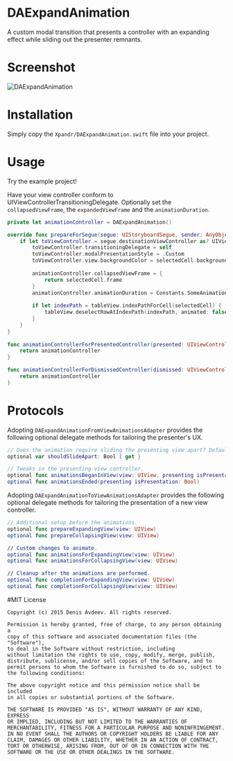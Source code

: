 # DAExpandAnimation
A custom modal transition that presents a controller with an expanding effect while sliding out the presenter remnants.
# Screenshot
![DAExpandAnimation](https://raw.githubusercontent.com/ifitdoesntwork/DAExpandAnimation/master/Xpandr/screencapture.gif)
# Installation
Simply copy the `Xpandr/DAExpandAnimation.swift` file into your project.
# Usage
Try the example project!

Have your view controller conform to UIViewControllerTransitioningDelegate. Optionally set the `collapsedViewFrame`, the `expandedViewFrame` and the `animationDuration`.
```swift
private let animationController = DAExpandAnimation()

override func prepareForSegue(segue: UIStoryboardSegue, sender: AnyObject?) {
    if let toViewController = segue.destinationViewController as? UIViewController, selectedCell = sender as? UITableViewCell {
        toViewController.transitioningDelegate = self
        toViewController.modalPresentationStyle = .Custom
        toViewController.view.backgroundColor = selectedCell.backgroundColor
        
        animationController.collapsedViewFrame = {
            return selectedCell.frame
        }
        animationController.animationDuration = Constants.SomeAnimationDuration
        
        if let indexPath = tableView.indexPathForCell(selectedCell) {
            tableView.deselectRowAtIndexPath(indexPath, animated: false)
        }
    }
}
    
func animationControllerForPresentedController(presented: UIViewController, presentingController presenting: UIViewController, sourceController source: UIViewController) -> UIViewControllerAnimatedTransitioning? {
    return animationController
}

func animationControllerForDismissedController(dismissed: UIViewController) -> UIViewControllerAnimatedTransitioning? {
    return animationController
}
```
# Protocols

Adopting `DAExpandAnimationFromViewAnimationsAdapter` provides the following optional delegate methods for tailoring the presenter's UX.

```swift
// Does the animation require sliding the presenting view apart? Defaults to false.
optional var shouldSlideApart: Bool { get }

// Tweaks in the presenting view controller.
optional func animationsBeganInView(view: UIView, presenting isPresentation: Bool)
optional func animationsEnded(presenting isPresentation: Bool)
```
Adopting `DAExpandAnimationToViewAnimationsAdapter` provides the following optional delegate methods for tailoring the presentation of a new view controller.

```swift
// Additional setup before the animations.
optional func prepareExpandingView(view: UIView)
optional func prepareCollapsingView(view: UIView)

// Custom changes to animate.
optional func animationsForExpandingView(view: UIView)
optional func animationsForCollapsingView(view: UIView)

// Cleanup after the animations are performed.
optional func completionForExpandingView(view: UIView)
optional func completionForCollapsingView(view: UIView)
```
#MIT License

	Copyright (c) 2015 Denis Avdeev. All rights reserved.

	Permission is hereby granted, free of charge, to any person obtaining a
	copy of this software and associated documentation files (the "Software"),
	to deal in the Software without restriction, including
	without limitation the rights to use, copy, modify, merge, publish,
	distribute, sublicense, and/or sell copies of the Software, and to
	permit persons to whom the Software is furnished to do so, subject to
	the following conditions:

	The above copyright notice and this permission notice shall be included
	in all copies or substantial portions of the Software.

	THE SOFTWARE IS PROVIDED "AS IS", WITHOUT WARRANTY OF ANY KIND, EXPRESS
	OR IMPLIED, INCLUDING BUT NOT LIMITED TO THE WARRANTIES OF
	MERCHANTABILITY, FITNESS FOR A PARTICULAR PURPOSE AND NONINFRINGEMENT.
	IN NO EVENT SHALL THE AUTHORS OR COPYRIGHT HOLDERS BE LIABLE FOR ANY
	CLAIM, DAMAGES OR OTHER LIABILITY, WHETHER IN AN ACTION OF CONTRACT,
	TORT OR OTHERWISE, ARISING FROM, OUT OF OR IN CONNECTION WITH THE
	SOFTWARE OR THE USE OR OTHER DEALINGS IN THE SOFTWARE.
